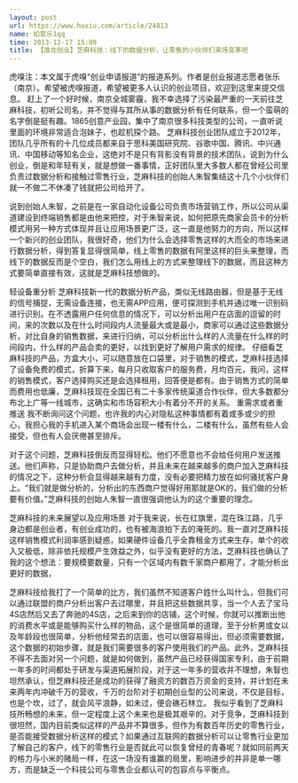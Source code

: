 ```yaml
---
layout: post
url: https://www.huxiu.com/article/24813
name: 如意乐1qq
time: 2013-12-17 15:09
title: 【谁在创业】芝麻科技：线下的数据分析，让零售的小伙伴们来场变革吧
---
```

虎嗅注：本文属于虎嗅“创业申请报道”的报道系列。作者是创业报道志愿者张乐（南京）。希望被虎嗅报道，希望被更多人认识的创业项目，欢迎到这里来提交信息。 赶上了一个好时候，南京全城雾霾，我不幸选择了污染最严重的一天前往芝麻科技，初听公司名，并不觉得与其所从事的数据分析有任何联系，但一个蛮萌的名字倒是挺有趣。1865创意产业园，集中了南京很多科技类型的公司，一直听说里面的环境非常适合泡妹子，也趁机探个路。 芝麻科技创业团队成立于2012年，团队几乎所有的十几位成员都来自于思科美国研究院、谷歌中国、腾讯、中兴通讯、中国移动等知名企业，这绝对不是只有背影没有背景的技术团队，说到为什么创业，倒是和年轻有关，就是想做一番事情，正好团队里大多数人都在曾经公司里负责过数据分析和接触过零售行业，芝麻科技的创始人朱智集结这十几个小伙伴们就一不做二不休凑了钱就把公司给开了。

说到创始人朱智，之前是在一家自动化设备公司负责市场营销工作，所以公司从渠道建设到终端销售都是由他来把控，对于朱智来说，如何把原先商家会员卡的分析模式用另一种方式体现并且让应用场景更广泛，这一直是他努力的方向，所以这样一个新兴的创业团队，我很好奇，他们为什么会选择零售这样的大而全的市场来进行数据分析，得到答复显得很简单，线上零售的数据有阿里这样的巨头来整理，而线下的数据反而是个空白，我们怎么用线上的方式来整理线下的数据，而且这种方式要简单直接有效，这就是芝麻科技想做的。

轻设备重分析 芝麻科技新一代的数据分析产品，类似无线路由器，但是基于无线的信号捕捉，无需设备连接，也无需APP应用，便可探测到手机并通过唯一识别码进行识别。在不透露用户任何信息的情况下，可以分析出用户在店面的逗留的时间，来的次数以及在什么时间段内人流量最大或是最小，商家可以通过这些数据分析，对比自身的销售数据，来进行归纳，可以分析出什么样的人流量在什么样的时间段内，什么样的产品会卖的更好，以找到更好了解用户需求的规律。 仔细看芝麻科技的产品，方盒大小，可以随意放在口袋里，对于销售的模式，芝麻科技选择了设备免费的模式，折算下来，每月只收取客户的服务费，月均百元，我问，这样的销售模式，客户选择购买还是会选择租用，回答便是都有。由于销售方式的简单而费用也低廉，芝麻科技现在全国已有二十多家传统渠道合作伙伴，但大多数都分布北上广等一线城市，这确实和市场容积大小有着分不开的关系。 重需求或者重推送 我不断询问这个问题，也许我的内心对隐私这种事情都有着或多或少的担心，我担心我的手机进入某个商场会出现一楼有什么，二楼有什么，虽然有些人会接受，但也有人会厌倦甚至排斥。

对于这个问题，芝麻科技倒反而显得轻松。他们不愿意也不会给任何用户发送推送。他们声称，只是协助商户去做分析，并且未来在越来越多的商户加入芝麻科技的情况之下，这种分析会显得越来越有力度，没有必要把精力放在如何骚扰客户身上。“我们就是做分析的，分析出的东西商户觉得好用那就是OK的，我们做的分析要有价值。”芝麻科技的创始人朱智一直很强调他认为的这个重要的理念。

芝麻科技的未来展望以及应用场景 对于我来说，长在红旗里，混在珠江路，几乎身边都是创业者，有创业成功的，也有被海浪拍下去的淹死的。我一直对芝麻科技这样销售模式利润率感到疑惑，如果硬件设备几乎全靠租金方式来生存，单个的收入又极低，除非依托规模产生效益之外，似乎没有更好的方法，芝麻科技也确认了我的这个想法：要规模要数量，只有一个区域内有数千家商户都用了，才能分析出更好的数据，

芝麻科技给我打了一个简单的比方，我们虽然不知道客户姓什么叫什么，但我们可以通过联盟的商户分析出客户去过哪里，并且把这些数据共享，当一个人去了宝马4S店然后又去了奔驰的4S店，之后来到你的店铺，这个时候，你就可以推断出他的消费水平或是能够购买什么样的物品，这个是很简单的道理，至于分析男或女以及年龄段也很简单，分析他经常去的店面，也可以很容易得出，但必须需要数据，这个数据的初始步骤，就是我们需要很多的客户使用我们的产品。此外，芝麻科技不得不去面对另一个问题，就是如何做到，虽然产品已经获得国家专利，由于前期一年多的时间都处于研发与渠道拓展阶段，对于这一年多的营收并不理想，朱智也坦然承认，但芝麻科技还是成功的获得了融资方的数百万资金的支持，并计划在未来两年内冲破千万的营收，千万的台阶对于初期创业型的公司来说，不仅是目标，也是个坎，过了，就会风平浪静，如未过，便会礁石林立。 我似乎看到了芝麻科技所畅想的未来，但一定程度上这个未来也是极其艰辛的。对于竞争，芝麻科技到很坦然，国内目前类似这样的产品并不算很多，但作为有数百年历史的零售行业，是否能接受数据分析这样的模式？如果通过互联网的数据分析可以让零售行业更加了解自己的客户，线下的零售行业是否就此可以恢复曾经的青春呢？就如同前两天的格力与小米的赌局一样，在这一场没有谁赢的局里，影响进步的并非是单一哪方，而是缺乏一个科技公司与零售企业都认可的包容点与平衡点。

